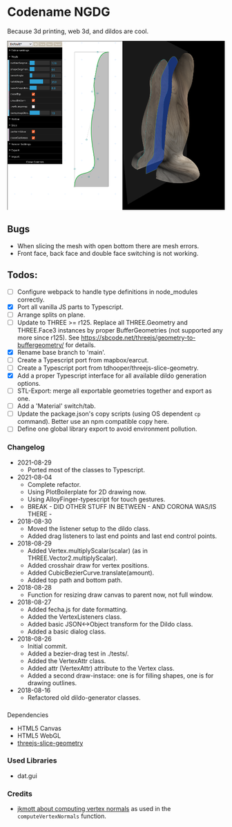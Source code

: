 # Codename NGDG

Because 3d printing, web 3d, and dildos are cool.

![Screenshot](screenshot.png)

## Bugs

- When slicing the mesh with open bottom there are mesh errors.
- Front face, back face and double face switching is not working.

## Todos:

- [ ] Configure webpack to handle type definitions in node_modules correctly.
- [x] Port all vanilla JS parts to Typescript.
- [ ] Arrange splits on plane.
- [ ] Update to THREE >= r125. Replace all THREE.Geometry and THREE.Face3 instances by proper BufferGeometries
      (not supported any more since r125). See https://sbcode.net/threejs/geometry-to-buffergeometry/ for details.
- [x] Rename base branch to 'main'.
- [ ] Create a Typescript port from mapbox/earcut.
- [ ] Create a Typescript port from tdhooper/threejs-slice-geometry.
- [x] Add a proper Typescript interface for all available dildo generation options.
- [ ] STL-Export: merge all exportable geometries together and export as one.
- [ ] Add a 'Material' switch/tab.
- [ ] Update the package.json's copy scripts (using OS dependent `cp` command). Better use an npm compatible copy here.
- [ ] Define one global library export to avoid environment pollution.

### Changelog

- 2021-08-29
  - Ported most of the classes to Typescript.
- 2021-08-04
  - Complete refactor.
  - Using PlotBoilerplate for 2D drawing now.
  - Using AlloyFinger-typescript for touch gestures.
- - BREAK - DID OTHER STUFF IN BETWEEN - AND CORONA WAS/IS THERE -
- 2018-08-30
  - Moved the listener setup to the dildo class.
  - Added drag listeners to last end points and last end control points.
- 2018-08-29
  - Added Vertex.multiplyScalar(scalar) (as in THREE.Vector2.multiplyScalar).
  - Added crosshair draw for vertex positions.
  - Added CubicBezierCurve.translate(amount).
  - Added top path and bottom path.
- 2018-08-28
  - Function for resizing draw canvas to parent now, not full window.
- 2018-08-27
  - Added fecha.js for date formatting.
  - Added the VertexListeners class.
  - Added basic JSON<->Object transform for the Dildo class.
  - Added a basic dialog class.
- 2018-08-26
  - Initial commit.
  - Added a bezier-drag test in ./tests/.
  - Added the VertexAttr class.
  - Added attr (VertexAttr) attribute to the Vertex class.
  - Added a second draw-instace: one is for filling shapes, one is for drawing outlines.
- 2018-08-16
  - Refactored old dildo-generator classes.

###

Dependencies

- HTML5 Canvas
- HTML5 WebGL
- [threejs-slice-geometry](https://github.com/tdhooper/threejs-slice-geometry)

### Used Libraries

- dat.gui

### Credits

- [jkmott about computing vertex normals](https://meshola.wordpress.com/2016/07/24/three-js-vertex-normals/) as used in the `computeVertexNormals` function.
